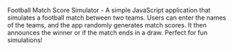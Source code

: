 Football Match Score Simulator - A simple JavaScript application that simulates a football match between two teams. Users can enter the names of the teams, and the app randomly generates match scores. It then announces the winner or if the match ends in a draw. Perfect for fun simulations!
